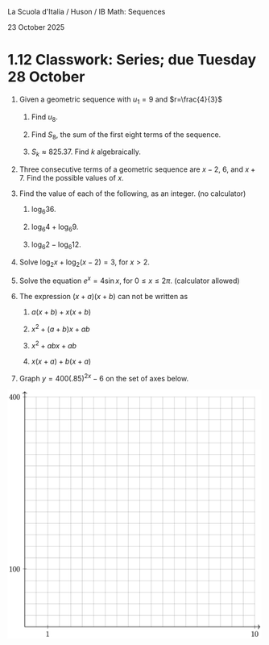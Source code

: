 La Scuola d'Italia / Huson / IB Math: Sequences 

23 October 2025

# 1.12 Classwork: Series; due Tuesday 28 October

1. Given a geometric sequence with $u_1=9$ and $r=\frac{4}{3}$

    1. Find $u_8$.

    2. Find $S_8$, the sum of the first eight terms of the sequence.

    3. $S_k \approx 825.37$. Find $k$ algebraically.

2. Three consecutive terms of a geometric sequence are $x-2$, 6, and $x+7$. 
    Find the possible values of $x$.

3. Find the value of each of the following, as an integer. (no calculator)

    1. $\log_6 36$.

    2. $\log_6 4 + \log_6 9$.

    3. $\log_6 2 - \log_6 12$.

4. Solve $\log_2 x + \log_2 (x-2) = 3$, for $x>2$.

5. Solve the equation $e^x = 4 \sin x$, for $0 \leq x \leq 2 \pi$. (calculator allowed)

6. The expression $(x + a)(x + b)$ can not be written as

    1. $a(x + b)+ x(x + b)$

    2. $x^2 + (a + b)x + ab$

    3. $x^2 + abx + ab$

    4. $x(x + a)+ b(x + a)$

7. Graph $y=400(.85)^{2x}-6$ on the set of axes below.

![](../graphics/grid-10x400.png)
